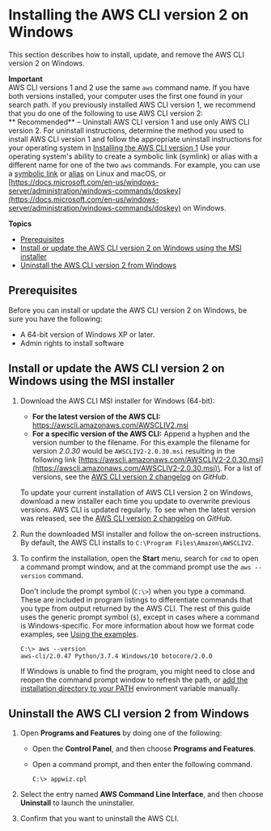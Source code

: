 # Installing the AWS CLI version 2 on Windows<a name="install-cliv2-windows"></a>

This section describes how to install, update, and remove the AWS CLI version 2 on Windows\.

**Important**  
AWS CLI versions 1 and 2 use the same `aws` command name\. If you have both versions installed, your computer uses the first one found in your search path\. If you previously installed AWS CLI version 1, we recommend that you do one of the following to use AWS CLI version 2:  
** Recommended** – Uninstall AWS CLI version 1 and use only AWS CLI version 2\. For uninstall instructions, determine the method you used to install AWS CLI version 1 and follow the appropriate uninstall instructions for your operating system in [Installing the AWS CLI version 1](install-cliv1.md)
Use your operating system's ability to create a symbolic link \(symlink\) or alias with a different name for one of the two `aws` commands\. For example, you can use a [symbolic link](https://www.linux.com/tutorials/understanding-linux-links/) or [alias](https://www.linux.com/tutorials/aliases-diy-shell-commands/) on Linux and macOS, or [https://docs.microsoft.com/en-us/windows-server/administration/windows-commands/doskey](https://docs.microsoft.com/en-us/windows-server/administration/windows-commands/doskey) on Windows\.

**Topics**
+ [Prerequisites](#cliv2-windows-prereq)
+ [Install or update the AWS CLI version 2 on Windows using the MSI installer](#cliv2-windows-install)
+ [Uninstall the AWS CLI version 2 from Windows](#cliv2-windows-remove)

## Prerequisites<a name="cliv2-windows-prereq"></a>

Before you can install or update the AWS CLI version 2 on Windows, be sure you have the following:
+ A 64\-bit version of Windows XP or later\.
+ Admin rights to install software

## Install or update the AWS CLI version 2 on Windows using the MSI installer<a name="cliv2-windows-install"></a>

1. Download the AWS CLI MSI installer for Windows \(64\-bit\):
   + **For the latest version of the AWS CLI:** [https://awscli\.amazonaws\.com/AWSCLIV2\.msi](https://awscli.amazonaws.com/AWSCLIV2.msi)
   + **For a specific version of the AWS CLI:** Append a hyphen and the version number to the filename\. For this example the filename for version *2\.0\.30* would be `AWSCLIV2-2.0.30.msi` resulting in the following link [https://awscli.amazonaws.com/AWSCLIV2-2.0.30.msi](https://awscli.amazonaws.com/AWSCLIV2-2.0.30.msi)\. For a list of versions, see the [AWS CLI version 2 changelog](https://github.com/aws/aws-cli/blob/v2/CHANGELOG.rst) on *GitHub*\.

   To update your current installation of AWS CLI version 2 on Windows, download a new installer each time you update to overwrite previous versions\. AWS CLI is updated regularly\. To see when the latest version was released, see the [AWS CLI version 2 changelog](https://github.com/aws/aws-cli/blob/v2/CHANGELOG.rst) on *GitHub*\. 

1. Run the downloaded MSI installer and follow the on\-screen instructions\. By default, the AWS CLI installs to `C:\Program Files\Amazon\AWSCLIV2`\.

1. To confirm the installation, open the **Start** menu, search for `cmd` to open a command prompt window, and at the command prompt use the `aws --version` command\. 

   Don't include the prompt symbol \(`C:\>`\) when you type a command\. These are included in program listings to differentiate commands that you type from output returned by the AWS CLI\. The rest of this guide uses the generic prompt symbol \(`$`\), except in cases where a command is Windows\-specific\. For more information about how we format code examples, see [Using the examples](cli-chap-welcome.md#cli-using-examples)\.

   ```
   C:\> aws --version
   aws-cli/2.0.47 Python/3.7.4 Windows/10 botocore/2.0.0
   ```

   If Windows is unable to find the program, you might need to close and reopen the command prompt window to refresh the path, or [add the installation directory to your PATH](install-windows.md#awscli-install-windows-path) environment variable manually\.

## Uninstall the AWS CLI version 2 from Windows<a name="cliv2-windows-remove"></a>

1. Open **Programs and Features** by doing one of the following:
   + Open the **Control Panel**, and then choose **Programs and Features**\.
   + Open a command prompt, and then enter the following command\.

     ```
     C:\> appwiz.cpl
     ```

1. Select the entry named **AWS Command Line Interface**, and then choose **Uninstall** to launch the uninstaller\.

1. Confirm that you want to uninstall the AWS CLI\.